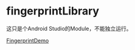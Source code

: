 # fingerprintLibrary
这只是个Android Studio的Module，不能独立运行。

[FingerprintDemo](https://github.com/niyueming/FingerprintDemo.git)

